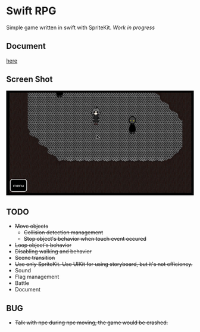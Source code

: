 # Swift RPG

Simple game written in swift with SpriteKit.
*Work in progress*

## Document

[here](https://github.com/tasuwo/SwiftRPG/wiki)

## Screen Shot

![screen_shot](./readme_resources/movie.gif)

## TODO

- ~~Move objects~~
  - ~~Collision detection management~~
  - ~~Stop object's behavior when touch event occured~~
- ~~Loop object's behavior~~
- ~~Disabling walking and behavior~~
- ~~Scene transition~~
- ~~Use only SpriteKit. Use UIKit for using storyboard, but it's not efficiency.~~
- Sound
- Flag management
- Battle
- Document

## BUG

- ~~Talk with npc during npc moving, the game would be crashed.~~
